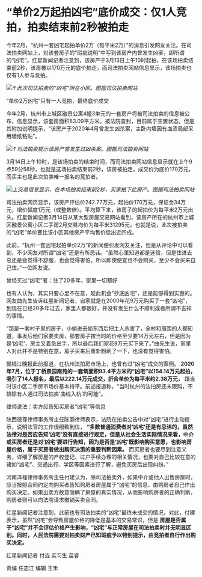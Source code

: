 # “单价2万起拍凶宅”底价成交：仅1人竞拍，拍卖结束前2秒被拍走

今年2月，“杭州一套凶宅起拍单价2万（每平米2万）”的消息引发网友关注。在司法拍卖网站上，对该套房子的“瑕疵说明”中写到该房产内曾发生凶案，即所谓的“凶宅”。红星新闻记者注意到，该房产于3月13日上午10时起拍，在该场拍卖结束前2秒，该房被以170万元的底价拍走，而司法拍卖网站信息显示，该场拍卖也仅有1人参与竞拍。

![](https://inews.gtimg.com/om_bt/ObtWO5OJL2EbfKplpMgWx-eDkskakh2vtCfxSy9pnNs50AA/1000)_↑此次司法拍卖的“凶宅”所在小区。图据司法拍卖网站_

“单价2万凶宅”只有一人竞拍，最终底价成交

今年2月，杭州市上城区融景公寓4幢3单元的一套房产将被司法拍卖的信息被公布，信息显示，该套房面积83.09平方米，被法院查封，目前属于空置状态。但是其附加说明提示，“该房产于2020年4月曾发生凶杀案，主卧内墙因有血渍局部采用墙纸粘贴”。

![](https://inews.gtimg.com/om_bt/OQMQspS811Z-g1ATQvZ7iB6VD-rfBexgDwKlsFhHkuF5IAA/1000)_↑司法拍卖提示该房产曾发生过凶杀案。图据司法拍卖网站_

3月14日上午10时，是该场拍卖的结束时间，而司法拍卖网站信息显示就在上午9点59分58秒，也就是这场拍卖结束前2秒，该房被拍走，成交价为底价170万元，而买主也是此次拍卖唯一报名的竞拍者。

![](https://inews.gtimg.com/om_bt/OMPVWg-rdA408i9GIFQIZbI4t5aPXuCgquqRPPmC4aOg8AA/1000)_上交易信息显示，在本场拍卖结束前2秒，买家拍下此房产。图据司法拍卖网站_

司法拍卖网页显示，该房产评估价242.77万元，起拍价170万元，保证金34万元，增价幅度1万元（或整数倍）。平均算下来，该房子的起拍价为每平米2万元出头。红星新闻记者3月14日从某大型房屋交易网站看到，该房产所在的杭州市上城区融景公寓小区二手房2月交易均价为每平米31295元，也就是说，此次被拍卖的“凶宅”单价要比该小区其他房产平均售价低出近四成。

此前，“杭州一套凶宅起拍单价2万”的新闻便引发网友关注，但是从评论中可以看到，不少网友对所谓“凶宅”还是有所忌讳。“虽然心里知道都是迷信，但是住进去总还是会觉得不舒服，也会觉得害怕，所以即使便宜也不会购买，至少不会买来自己住。”一位网友说。

曾经买过“凶宅”者：住了20多年，家里一切都好

也有人认为，其实只要心里不在意，趁此机会“抄底凶宅”，还是能够得到实惠的。网友曲先生告诉红星新闻记者，自家就是在2000年花9万元购买了一套“凶宅”，到现在已经20多年过去，家里人都很好，并没有发生什么不顺利或者所谓不吉祥的事情。

“那是一套村子里的房子，小偷进去偷东西后把主人杀害了，全村和周围的人都知道，事发后他们家要卖房，那套房子按当时的价格至少要14万元左右，但是因为是‘凶宅’，房主又着急出手，所以最后我们家花9万元买下来了。”曲先生说，家里人对此并不是特别在意，房子买来后重新粉刷了一下，也没有觉得害怕。

据钱江晚报此前报道，在杭州法拍房市场上，也曾有过“凶宅”成交的案例。
**2020年7月，位于丁桥景园南苑的一套筑面积93.4平方米的“凶宅”以154.14万元起拍，吸引了14人报名，最后以222.14万元成交，折合单价为每平米约2.38万元，**
跟当时该小区二手房市场价基本持平。前述报道称，“当时杭州的法拍房还未限购，不排除有人通过司法拍卖‘曲线入杭’的可能”。

律师说法：卖方应告知买房者“凶宅”等信息

陕西德尊律师事务所主任陈灏律师表示，法院在拍卖公告中对“凶宅”进行主动提示，说明法官的工作很细致到位，
**“多数普通消费者对‘凶宅’还是有忌讳的，虽然法律对是否应告知‘凶宅’没有直接进行规定，但是从社会生活实际情况来看，中介或买房者还是对‘凶宅’要进行告知，因为是否是‘凶宅’既影响购买意愿，也影响房屋价格，属于买房者做出购买决策的重要判断因素。**
而买房者也要尽到注意义务，详细了解房屋的产权登记、过户手续办理的相关情况，也要对自己比较在意的诸如“凶宅”、交通出行、学区等因素进行了解，避免买房后出现纠纷。”

河南泽槿律师事务所主任付建认为，除司法拍卖外，如果中介或他人出售房屋时，应当按照合同约定向购买者告知购房者房屋属于“凶宅”的信息，由购房者自己作出购买决定。如果出卖方故意隐瞒了房屋的真实情况，从而影响购房者的正确判断，购房者则可以向法院请求撤销买卖合同。

红星新闻记者注意到，此前也有司法拍卖的“凶宅”最终未成交的情况，对此，付建表示，虽然“凶宅”会导致房屋价格的降低是基本的交易常识，但是
**房屋是否属于“凶宅”并不会评估价格产生影响，“凶宅”与正常房屋在司法拍卖时并无明显区别。同时，人民法院需要对拍卖财产已知瑕疵予以特别提示，由竞拍者自行作出购买决定。**

红星新闻记者 付垚 实习生 苗睿

责编 任志江 编辑 王禾

